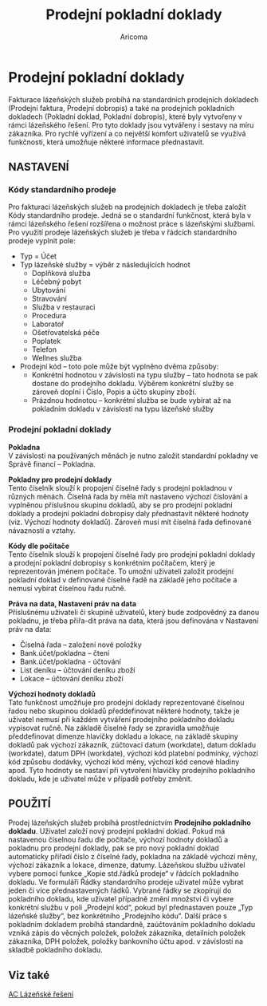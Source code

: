 ﻿---
    title: "Prodejní pokladní doklady"
    author: Aricoma
    ms.date: 04/30/2018
    ms.topic: article
    ms.prod: dynamics-nav-2017
    ms.contentlocale: cs-cz
    ms.lasthandoff: 04/30/2018
---

# Prodejní pokladní doklady

Fakturace lázeňských služeb probíhá na standardních prodejních dokladech (Prodejní faktura, Prodejní dobropis) a také na prodejních pokladních dokladech (Pokladní doklad, Pokladní dobropis), které byly vytvořeny v rámci lázeňského řešení. Pro tyto doklady jsou vytvářeny i sestavy na míru zákazníka. Pro rychlé vyřízení a co největší komfort uživatelů se využívá funkčnosti, která umožňuje některé informace přednastavit. 

## NASTAVENÍ
### Kódy standardního prodeje
Pro fakturaci lázeňských služeb na prodejních dokladech je třeba založit Kódy standardního prodeje. Jedná se o standardní funkčnost, která byla v rámci lázeňského řešení rozšířena o možnost práce s lázeňskými službami. 
Pro využití prodeje lázeňských služeb je třeba v řádcích standardního prodeje vyplnit pole:
-	Typ = Účet
-	Typ lázeňské služby = výběr z následujících hodnot
	- 	Doplňková služba
	- 	Léčebný pobyt
	- 	Ubytování
	- 	Stravování
	- 	Služba v restauraci
	- 	Procedura
	- 	Laboratoř
	- 	Ošetřovatelská péče
	- 	Poplatek
	- 	Telefon
	- 	Wellnes služba
-	Prodejní kód – toto pole může být vyplněno dvěma způsoby:
	- 	Konkrétní hodnotou v závislosti na typu služby – tato hodnota se pak dostane do prodejního dokladu. Výběrem konkrétní služby se zároveň doplní i Číslo, Popis a účto skupiny zboží.
	- 	Prázdnou hodnotou – konkrétní služba se bude vybírat až na pokladním dokladu v závislosti na typu lázeňské služby

### Prodejní pokladní doklady
**Pokladna**  
V závislosti na používaných měnách je nutno založit standardní pokladny ve Správě financí – Pokladna.

**Pokladny pro prodejní doklady**  
Tento číselník slouží k propojení číselné řady s prodejní pokladnou v různých měnách. Číselná řada by měla mít nastaveno výchozí číslování a vyplněnou příslušnou skupinu dokladů, aby se pro prodejní pokladní doklady a prodejní pokladní dobropisy daly přednastavit některé hodnoty (viz. Výchozí hodnoty dokladů). Zároveň musí mít číselná řada definované návaznosti a vztahy.

**Kódy dle počítače**  
Tento číselník slouží k propojení číselné řady pro prodejní pokladní doklady a prodejní pokladní dobropisy s konkrétním počítačem, který je reprezentován jménem počítače. To umožní uživateli založit prodejní pokladní doklad v definované číselné řadě na základě jeho počítače a nemusí vybírat číselnou řadu ručně.

**Práva na data, Nastavení práv na data**  
Příslušnému uživateli či skupině uživatelů, který bude zodpovědný za danou pokladnu, je třeba přiřa-dit práva na data, která jsou definována v Nastavení práv na data:
-	Číselná řada – založení nové položky
-	Bank.účet/pokladna – čtení
-	Bank.účet/pokladna - účtování
-	List deníku – účtování deníku zboží
-	Lokace – účtování deníku zboží

**Výchozí hodnoty dokladů**  
Tato funkčnost umožňuje pro prodejní doklady reprezentované číselnou řadou nebo skupinou dokladů předdefinovat některé hodnoty, takže je uživatel nemusí při každém vytváření prodejního pokladního dokladu vypisovat ručně.
Na základě číselné řady se zpravidla umožňuje předdefinovat dimenze hlavičky dokladu a lokace, na základě skupiny dokladů pak výchozí zákazník, zúčtovací datum (workdate), datum dokladu (workdate), datum DPH (workdate), výchozí kód platební podmínky, výchozí kód způsobu dodávky, výchozí kód měny, výchozí kód cenové hladiny apod.
Tyto hodnoty se nastaví při vytvoření hlavičky prodejního pokladního dokladu, kde je uživatel může v případě potřeby změnit.

## POUŽITÍ
Prodej lázeňských služeb probíhá prostřednictvím **Prodejního pokladního dokladu**. Uživatel založí nový prodejní pokladní doklad. Pokud má nastavenou číselnou řadu dle počítače, výchozí hodnoty dokladů  a pokladnu pro prodejní doklady, pak se pro nový pokladní doklad automaticky přiřadí číslo z číselné řady, pokladna na základě výchozí měny, výchozí zákazník a lokace, dimenze, datumy.
Lázeňskou službu uživatel vybere pomocí funkce „Kopie std.řádků prodeje“ v řádcích pokladního dokladu. Ve formuláři Řádky standardního prodeje uživatel může vybrat jeden či více přednastavených řádků. Vybrané řádky se zkopírují do pokladního dokladu, kde uživatel případně změní množství či vybere konkrétní službu v poli „Prodejní kód“, pokud byl přednastaven pouze „Typ lázeňské služby“, bez konkrétního „Prodejního kódu“.
Další práce s pokladním dokladem probíhá standardně, zaúčtováním pokladního dokladu vzniká zápis do věcných položek, položek zákazníka, detailních položek zákazníka, DPH položek, položky bankovního účtu apod. v závislosti na skladbě pokladního dokladu. 


## <a name="see-also"></a>Viz také
[AC Lázeňské řešení](spa-solution.md)